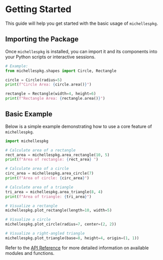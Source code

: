 # Getting Started

This guide will help you get started with the basic usage of `michellespkg`.

## Importing the Package

Once `michellespkg` is installed, you can import it and its components into your Python scripts or interactive sessions.

```python
# Example:
from michellespkg.shapes import Circle, Rectangle

circle = Circle(radius=5)
print(f"Circle Area: {circle.area()}")

rectangle = Rectangle(width=4, height=6)
print(f"Rectangle Area: {rectangle.area()}")
```

## Basic Example

Below is a simple example demonstrating how to use a core feature of `michellespkg`.

```python
import michellespkg

# Calculate area of a rectangle
rect_area = michellespkg.area_rectangle(10, 5)
print(f"Area of rectangle: {rect_area} ")

# Calculate area of a circle
circ_area = michellespkg.area_circle(7)
print(f"Area of circle: {circ_area}")

# Calculate area of a triangle
tri_area = michellespkg.area_triangle(8, 4)
print(f"Area of triangle: {tri_area}")

# Visualize a rectangle
michellespkg.plot_rectangle(length=10, width=5)

# Visualize a circle
michellespkg.plot_circle(radius=7, center=(2, 2))

# Visualize a right-angled triangle
michellespkg.plot_triangle(base=8, height=4, origin=(1, 1))
```

Refer to the [API Reference](../api.md) for more detailed information on available modules and functions.